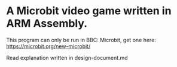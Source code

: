 # A Microbit video game written in ARM Assembly.

This program can only be run in BBC: Microbit, get one here: https://microbit.org/new-microbit/

Read explanation written in design-document.md
